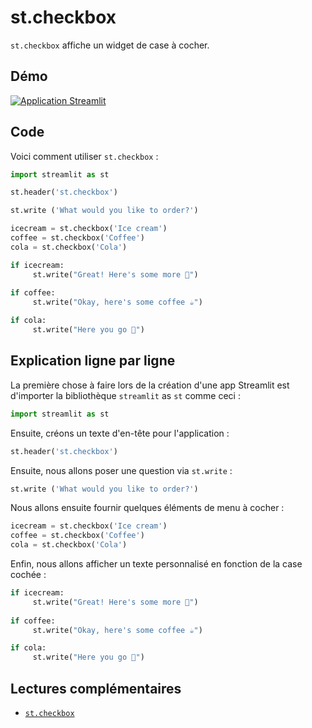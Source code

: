 
# st.checkbox

`st.checkbox` affiche un widget de case à cocher.

## Démo

[![Application Streamlit](https://static.streamlit.io/badges/streamlit_badge_black_white.svg)](https://share.streamlit.io/dataprofessor/st.checkbox/)

## Code
Voici comment utiliser `st.checkbox` :
```python
import streamlit as st

st.header('st.checkbox')

st.write ('What would you like to order?')

icecream = st.checkbox('Ice cream')
coffee = st.checkbox('Coffee')
cola = st.checkbox('Cola')

if icecream:
     st.write("Great! Here's some more 🍦")
    
if coffee: 
     st.write("Okay, here's some coffee ☕")

if cola:
     st.write("Here you go 🥤")
```


## Explication ligne par ligne
La première chose à faire lors de la création d'une app Streamlit est d'importer la bibliothèque `streamlit` as `st` comme ceci :
```python
import streamlit as st
```

Ensuite, créons un texte d'en-tête pour l'application :
```python
st.header('st.checkbox')
```

Ensuite, nous allons poser une question via `st.write` :
```python
st.write ('What would you like to order?')
```

Nous allons ensuite fournir quelques éléments de menu à cocher :

```python
icecream = st.checkbox('Ice cream')
coffee = st.checkbox('Coffee')
cola = st.checkbox('Cola')
```

Enfin, nous allons afficher un texte personnalisé en fonction de la case cochée :
```python
if icecream:
     st.write("Great! Here's some more 🍦")
    
if coffee: 
     st.write("Okay, here's some coffee ☕")

if cola:
     st.write("Here you go 🥤")
```  

## Lectures complémentaires
- [`st.checkbox`](https://docs.streamlit.io/library/api-reference/widgets/st.checkbox)